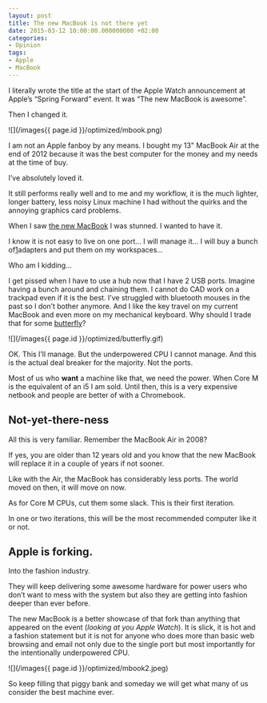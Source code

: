 ```yaml
---
layout: post
title: The new MacBook is not there yet
date: 2015-03-12 10:00:00.000000000 +02:00
categories:
- Opinion
tags:
- Apple
- MacBook
---
```


I literally wrote the title at the start of the Apple Watch announcement at Apple’s “Spring Forward” event. It was “The new MacBook is awesome”.

Then I changed it.

![](/images{{ page.id }}/optimized/mbook.png)

I am not an Apple fanboy by any means. I bought my 13" MacBook Air at the end of 2012 because it was the best computer for the money and my needs at the time of buy.

I’ve absolutely loved it.

It still performs really well and to me and my workflow, it is the much lighter, longer battery, less noisy Linux machine I had without the quirks and the annoying graphics card problems.

When I saw [the new MacBook](http://www.apple.com/macbook/) I was stunned. I wanted to have it.

I know it is not easy to live on one port… I will manage it… I will buy a bunch of[1](http://tsangiotis.com/the-new-macbook-is-there-yet/#fn:1)adapters and put them on my workspaces…

Who am I kidding…

I get pissed when I have to use a hub now that I have 2 USB ports. Imagine having a bunch around and chaining them. I cannot do CAD work on a trackpad even if it is the best. I’ve struggled with bluetooth mouses in the past so I don’t bother anymore. And I like the key travel on my current MacBook and even more on my mechanical keyboard. Why should I trade that for some [butterfly](http://www.businessinsider.com/new-apple-macbook-keyboard-2015-3)?

![](/images{{ page.id }}/optimized/butterfly.gif)

OK. This I’ll manage. But the underpowered CPU I cannot manage. And this is the actual deal breaker for the majority. Not the ports.

Most of us who **want** a machine like that, we need the power. When Core M is the equivalent of an i5 I am sold. Until then, this is a very expensive netbook and people are better of with a Chromebook.

## Not-yet-there-ness

All this is very familiar. Remember the MacBook Air in 2008?

If yes, you are older than 12 years old and you know that the new MacBook will replace it in a couple of years if not sooner.

Like with the Air, the MacBook has considerably less ports. The world moved on then, it will move on now.

As for Core M CPUs, cut them some slack. This is their first iteration.

In one or two iterations, this will be the most recommended computer like it or not.

## Apple is forking.

Into the fashion industry.

They will keep delivering some awesome hardware for power users who don’t want to mess with the system but also they are getting into fashion deeper than ever before.

The new MacBook is a better showcase of that fork than anything that appeared on the event (_looking at you Apple Watch_). It is slick, it is hot and a fashion statement but it is not for anyone who does more than basic web browsing and email not only due to the single port but most importantly for the intentionally underpowered CPU.

![](/images{{ page.id }}/optimized/mbook2.jpeg)

So keep filling that piggy bank and someday we will get what many of us consider the best machine ever.
